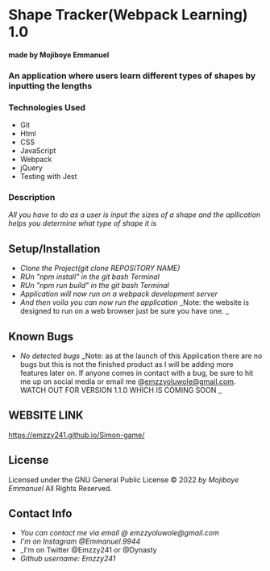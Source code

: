 # Shape Tracker(Webpack Learning) 1.0

#### made by Mojiboye Emmanuel

### An application where users learn different types of shapes by inputting the lengths

### Technologies Used
* Git
* Html
* CSS
* JavaScript
* Webpack
* jQuery
* Testing with Jest

### Description
_All you have to do as a user is input the sizes of a shape and the apllication helps you determine what type of shape it is_

## Setup/Installation
* _Clone the Project(git clone _REPOSITORY NAME_)_
* _RUn "npm install" in the git bash Terminal_
* _RUn "npm run build" in the git bash Terminal_
* _Application will now run on a webpack development server_
* _And then voila you can now run the application_
_Note: the website is designed to run on a web browser just be sure you have one. _

## Known Bugs
* _No detected bugs_
_Note: as at the launch of this Application there are no bugs but this is not the finished product as I will be adding more features later on. If anyone comes in contact with a bug, be sure to hit me up on social media or email me @emzzyoluwole@gmail.com. WATCH OUT FOR VERSION 1.1.0 WHICH IS COMING SOON  _

## WEBSITE LINK
https://emzzy241.github.io/Simon-game/

## License 
Licensed under the GNU General Public License 
© 2022 _by Mojiboye Emmanuel_ All Rights Reserved.

## Contact Info
* _You can contact me via email @ emzzyoluwole@gmail.com_
* _I'm on Instagram @Emmanuel.9944_
* _I'm on Twitter @Emzzy241 or @Dynasty
* _Github username: Emzzy241_
